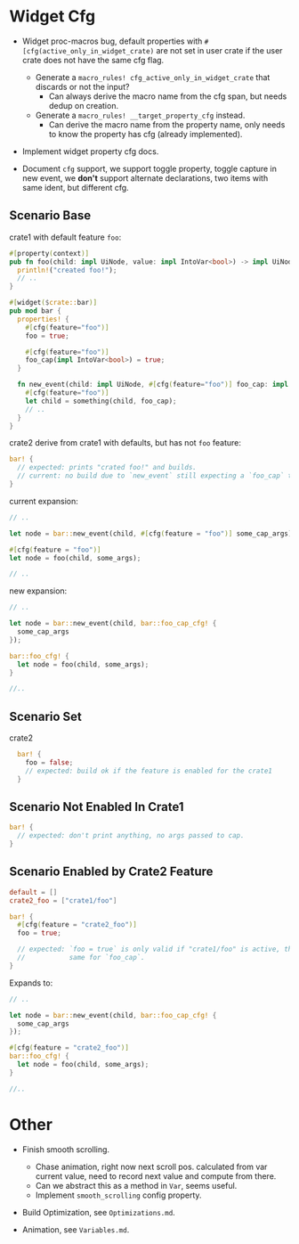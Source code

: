 # Widget Cfg

* Widget proc-macros bug, default properties with `#[cfg(active_only_in_widget_crate)` are not set in user crate if the
  user crate does not have the same cfg flag.
  - Generate a `macro_rules! cfg_active_only_in_widget_crate` that discards or not the input?
    - Can always derive the macro name from the cfg span, but needs dedup on creation.
  - Generate a `macro_rules! __target_property_cfg` instead.
    - Can derive the macro name from the property name, only needs to know the property has cfg (already implemented).
* Implement widget property cfg docs.

* Document `cfg` support, we support toggle property, toggle capture in new event, we **don't** support alternate
  declarations, two items with same ident, but different cfg.

## Scenario Base

crate1 with default feature `foo`:
```rust
#[property(context)]
pub fn foo(child: impl UiNode, value: impl IntoVar<bool>) -> impl UiNode {
  println!("created foo!");
  // ..
}

#[widget($crate::bar)]
pub mod bar {
  properties! {
    #[cfg(feature="foo")]
    foo = true;

    #[cfg(feature="foo")]
    foo_cap(impl IntoVar<bool>) = true;
  }

  fn new_event(child: impl UiNode, #[cfg(feature="foo")] foo_cap: impl IntoVar<bool>) -> iml UiNode {
    #[cfg(feature="foo")]
    let child = something(child, foo_cap);
    // ..
  }
}
```

crate2 derive from crate1 with defaults, but has not `foo` feature:
```rust
bar! {
  // expected: prints "crated foo!" and builds.
  // current: no build due to `new_event` still expecting a `foo_cap` that was not set.
}
```

current expansion:
```rust
// ..

let node = bar::new_event(child, #[cfg(feature = "foo")] some_cap_args);

#[cfg(feature = "foo")]
let node = foo(child, some_args);

// ..
``` 

new expansion:
```rust
// ..

let node = bar::new_event(child, bar::foo_cap_cfg! {
  some_cap_args
});

bar::foo_cfg! {
  let node = foo(child, some_args);
}

//..
```

## Scenario Set

crate2
```rust
  bar! {
    foo = false;
    // expected: build ok if the feature is enabled for the crate1
  }
```

## Scenario Not Enabled In Crate1

```rust
bar! {
  // expected: don't print anything, no args passed to cap.
}
```

## Scenario Enabled by Crate2 Feature

```toml
default = []
crate2_foo = ["crate1/foo"]
```

```rust
bar! {
  #[cfg(feature = "crate2_foo")]
  foo = true;

  // expected: `foo = true` is only valid if "crate1/foo" is active, that feature is toggled by "crate2_foo".
  //           same for `foo_cap`.
}
```

Expands to:

```rust
// ..

let node = bar::new_event(child, bar::foo_cap_cfg! {
  some_cap_args
});

#[cfg(feature = "crate2_foo")]
bar::foo_cfg! {
  let node = foo(child, some_args);
}

//..
```

# Other

* Finish smooth scrolling.
  - Chase animation, right now next scroll pos. calculated from var current value, need to record next value and compute from there.
  - Can we abstract this as a method in `Var`, seems useful.
  - Implement `smooth_scrolling` config property.

* Build Optimization, see `Optimizations.md`.
* Animation, see `Variables.md`.